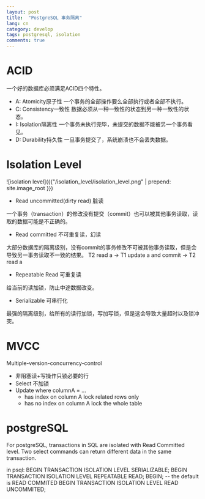 ```yaml
---
layout: post
title:  "PostgreSQL 事务隔离"
lang: cn
category: develop
tags: postgresql, isolation
comments: true
---
```


# ACID
一个好的数据库必须满足ACID四个特性。
- A: Atomicity原子性
一个事务的全部操作要么全部执行或者全部不执行。
- C: Consistency一致性
数据必须从一种一致性的状态到另一种一致性的状态。
- I: Isolation隔离性
一个事务未执行完毕，未提交的数据不能被另一个事务看见。
- D: Durability持久性
一旦事务提交了，系统崩溃也不会丢失数据。

# Isolation Level

![isolation level]({{"/isolation_level/isolation_level.png" | prepend: site.image_root }})

- Read uncommitted(dirty read) 脏读

一个事务（transaction）的修改没有提交（commit）也可以被其他事务读取，读取的数据可能是不正确的。
- Read committed 不可重复读，幻读

大部分数据库的隔离级别，没有commit的事务修改不可被其他事务读取，但是会导致另一事务读取不一致的结果。
T2 read a -> T1 update a and commit -> T2 read a
- Repeatable Read 可重复读

给当前的读加锁，防止中途数据改变。
- Serializable 可串行化

最强的隔离级别，给所有的读行加锁，写加写锁，但是这会导致大量超时以及锁冲突。

# MVCC
Multiple-version-concurrency-control
- 非阻塞读+写操作只锁必要的行
- Select 不加锁
- Update where columnA = ...
    - has index on column A lock related rows only
    - has no index on column A lock the whole table

# postgreSQL
For postgreSQL, transactions in SQL are isolated with Read Committed level.
Two select commands can return different data in the same transaction.

in psql:
    BEGIN TRANSACTION ISOLATION LEVEL SERIALIZABLE;
    BEGIN TRANSACTION ISOLATION LEVEL REPEATABLE READ;
    BEGIN; -- the default is READ COMMITED
    BEGIN TRANSACTION ISOLATION LEVEL READ UNCOMMITED;



